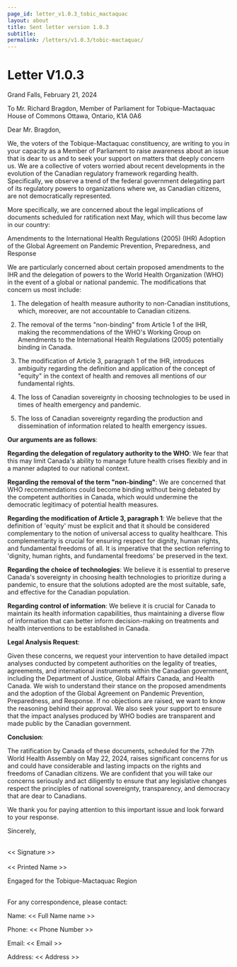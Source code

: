 ```yaml
---
page_id: letter_v1.0.3_tobic_mactaquac
layout: about
title: Sent letter version 1.0.3
subtitle: 
permalink: /letters/v1.0.3/tobic-mactaquac/
---
```

# Letter V1.0.3


Grand Falls, February 21, 2024

To Mr. Richard Bragdon, Member of Parliament for Tobique-Mactaquac
House of Commons
Ottawa, Ontario, K1A 0A6


Dear Mr. Bragdon,

We, the voters of the Tobique-Mactaquac constituency, are writing to you in your capacity as a Member of Parliament to raise awareness about an issue that is dear to us and to seek your support on matters that deeply concern us. We are a collective of voters worried about recent developments in the evolution of the Canadian regulatory framework regarding health. Specifically, we observe a trend of the federal government delegating part of its regulatory powers to organizations where we, as Canadian citizens, are not democratically represented.


More specifically, we are concerned about the legal implications of documents scheduled for ratification next May, which will thus become law in our country:

Amendments to the International Health Regulations (2005) (IHR)
Adoption of the Global Agreement on Pandemic Prevention, Preparedness, and Response


We are particularly concerned about certain proposed amendments to the IHR and the delegation of powers to the World Health Organization (WHO) in the event of a global or national pandemic. The modifications that concern us most include:

1. The delegation of health measure authority to non-Canadian institutions, which, moreover, are not accountable to Canadian citizens.

2. The removal of the terms "non-binding" from Article 1 of the IHR, making the recommendations of the WHO's Working Group on Amendments to the International Health Regulations (2005) potentially binding in Canada.

3. The modification of Article 3, paragraph 1 of the IHR, introduces ambiguity regarding the definition and application of the concept of "equity" in the context of health and removes all mentions of our fundamental rights.

4. The loss of Canadian sovereignty in choosing technologies to be used in times of health emergency and pandemic.

5. The loss of Canadian sovereignty regarding the production and dissemination of information related to health emergency issues.


**Our arguments are as follows**:

**Regarding the delegation of regulatory authority to the WHO**: We fear that this may limit Canada's ability to manage future health crises flexibly and in a manner adapted to our national context.

**Regarding the removal of the term "non-binding"**: We are concerned that WHO recommendations could become binding without being debated by the competent authorities in Canada, which would undermine the democratic legitimacy of potential health measures.

**Regarding the modification of Article 3, paragraph 1**: We believe that the definition of 'equity' must be explicit and that it should be considered complementary to the notion of universal access to quality healthcare. This complementarity is crucial for ensuring respect for dignity, human rights, and fundamental freedoms of all. It is imperative that the section referring to 'dignity, human rights, and fundamental freedoms' be preserved in the text.

**Regarding the choice of technologies**: We believe it is essential to preserve Canada's sovereignty in choosing health technologies to prioritize during a pandemic, to ensure that the solutions adopted are the most suitable, safe, and effective for the Canadian population.

**Regarding control of information**: We believe it is crucial for Canada to maintain its health information capabilities, thus maintaining a diverse flow of information that can better inform decision-making on treatments and health interventions to be established in Canada.


**Legal Analysis Request**:

Given these concerns, we request your intervention to have detailed impact analyses conducted by competent authorities on the legality of treaties, agreements, and international instruments within the Canadian government, including the Department of Justice, Global Affairs Canada, and Health Canada. We wish to understand their stance on the proposed amendments and the adoption of the Global Agreement on Pandemic Prevention, Preparedness, and Response. If no objections are raised, we want to know the reasoning behind their approval. We also seek your support to ensure that the impact analyses produced by WHO bodies are transparent and made public by the Canadian government.


**Conclusion**:

The ratification by Canada of these documents, scheduled for the 77th World Health Assembly on May 22, 2024, raises significant concerns for us and could have considerable and lasting impacts on the rights and freedoms of Canadian citizens. We are confident that you will take our concerns seriously and act diligently to ensure that any legislative changes respect the principles of national sovereignty, transparency, and democracy that are dear to Canadians.

 
We thank you for paying attention to this important issue and look forward to your response.


Sincerely,


<br>
<< Signature >>
<br>

<br>
<< Printed Name >>

Engaged for the Tobique-Mactaquac Region

<br>
For any correspondence, please contact:

Name: << Full Name name >>

Phone: << Phone Number >>

Email: << Email >>

Address: << Address >>

